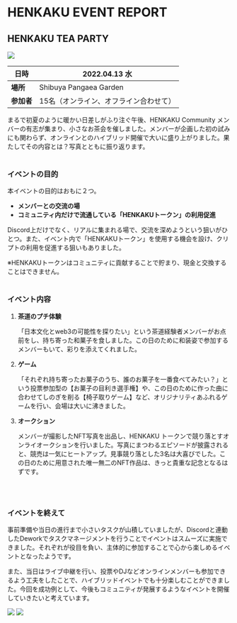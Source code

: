 # HENKAKU EVENT REPORT

## HENKAKU TEA PARTY

<img src="https://user-images.githubusercontent.com/100918937/165863802-5c052340-201a-4406-abb5-2fc1d483b3eb.png">

| **日時**  | 2022.04.13 水           |
| ------- | ---------------------- |
| **場所**  | Shibuya Pangaea Garden |
| **参加者** | 15名（オンライン、オフライン合わせて）   |


まるで初夏のように暖かい日差しがふり注ぐ午後、HENKAKU Community メンバーの有志が集まり、小さなお茶会を催しました。メンバーが企画した初の試みにも関わらず、オンラインとのハイブリッド開催で大いに盛り上がりました。果たしてその内容とは？写真とともに振り返ります。
<br>
<br>
### イベントの目的

本イベントの目的はおもに２つ。

- **メンバーとの交流の場**
- **コミュニティ内だけで流通している「HENKAKUトークン」の利用促進**

Discord上だけでなく、リアルに集まれる場で、交流を深めようという狙いがひとつ。また、イベント内で「HENKAKUトークン」を使用する機会を設け、クリプトの利用を促進する狙いもありました。

※HENKAKUトークンはコミュニティに貢献することで貯まり、現金と交換することはできません。
<br>
<br>
### イベント内容

1. **茶道のプチ体験**

   「日本文化とweb3の可能性を探りたい」という茶道経験者メンバーがお点前をし、持ち寄った和菓子を食しました。この日のために和装姿で参加するメンバーもいて、彩りを添えてくれました。

1. **ゲーム**

   「それぞれ持ち寄ったお菓子のうち、誰のお菓子を一番食べてみたい？」という投票参加型の【お菓子の目利き選手権】や、この日のために作った曲に合わせてしのぎを削る【椅子取りゲーム】など、オリジナリティあふれるゲームを行い、会場は大いに沸きました。

1. **オークション**

   メンバーが撮影したNFT写真を出品し、HENKAKU トークンで競り落とすオンライオークションを行いました。写真にまつわるエピソードが披露されると、競売は一気にヒートアップ。見事競り落とした3名は大喜びでした。この日のために用意された唯一無二のNFT作品は、きっと貴重な記念となるはずです。
<br>
<br>

### イベントを終えて

事前準備や当日の進行まで小さいタスクが山積していましたが、Discordと連動したDeworkでタスクマネージメントを行うことでイベントはスムーズに実施できました。それぞれが役目を負い、主体的に参加することで心から楽しめるイベントとなったようです。

また、当日はライブ中継を行い、投票やDJなどオンラインメンバーも参加できるよう工夫をしたことで、ハイブリッドイベントでも十分楽しむことができました。今回を成功例として、今後もコミュニティが発展するようなイベントを開催していきたいと考えています。

<img src="https://user-images.githubusercontent.com/100918937/165864117-c77f9046-38d0-41c0-ba3b-23408b37ef22.png">
<img src="https://user-images.githubusercontent.com/100918937/165864209-6a92fe42-b506-49bf-a6d4-9fa31ca4d4b6.png">
